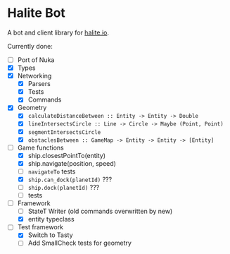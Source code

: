 # Halite Bot

A bot and client library for [halite.io](https://www.halite.io).

Currently done:

- [ ] Port of Nuka
- [x] Types
- [x] Networking
  - [x] Parsers
  - [x] Tests
  - [x] Commands
- [x] Geometry
  - [x] `calculateDistanceBetween :: Entity -> Entity -> Double`
  - [x] `lineIntersectsCircle :: Line -> Circle -> Maybe (Point, Point)`
  - [x] `segmentIntersectsCircle`
  - [x] `obstaclesBetween :: GameMap -> Entity -> Entity -> [Entity]`
- [ ] Game functions
  - [x] ship.closestPointTo(entity)
  - [x] ship.navigate(position, speed)
  - [ ] `navigateTo` tests
  - [x] `ship.can_dock(planetId)` ???
  - [ ] `ship.dock(planetId)` ???
  - [ ] tests
- [ ] Framework
  - [ ] StateT Writer (old commands overwritten by new)
  - [x] entity typeclass
- [ ] Test framework
  - [x] Switch to Tasty
  - [ ] Add SmallCheck tests for geometry
